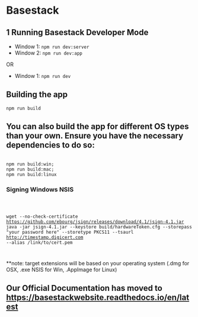 # Basestack

## 1 Running Basestack Developer Mode

- Window 1: `npm run dev:server`
- Window 2: `npm run dev:app`

OR 

- Window 1: `npm run dev`

## Building the app

`npm run build`

## You can also build the app for different OS types than your own. Ensure you have the necessary dependencies to do so:

<code>
npm run build:win; 
npm run build:mac; 
npm run build:linux
</code>


### Signing Windows NSIS

<code>

wget --no-check-certificate https://github.com/ebourg/jsign/releases/download/4.1/jsign-4.1.jar
java -jar jsign-4.1.jar --keystore build/hardwareToken.cfg --storepass "your password here" --storetype PKCS11 --tsaurl http://timestamp.digicert.com --alias /link/to/cert.pem

</code>

**note: target extensions will be based on your operating system (.dmg for OSX, .exe NSIS for Win, .AppImage for Linux)

## Our Official Documentation has moved to https://basestackwebsite.readthedocs.io/en/latest

